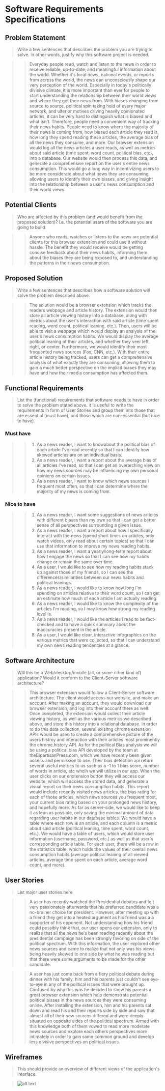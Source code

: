 # Software Requirements Specifications

## Problem Statement
> Write a few sentences that describes the problem you are trying to solve. In other words, justify why this software project is needed.

>> Everyday people read, watch and listen to the news in order to receive reliable, up-to-date, and meaningful information about the world. Whether it's local news, national events, or reports from across the world, the news can unconsciously shape our very perception of the world. Especially in today's politically divisive climate, it is more important than ever for people to start understanding the relationship between their world views and where they get their news from. With biases changing from source to source, political spin taking hold of every major network, and ulterior motives driving heavily opinionated articles, it can be very hard to distinguish what is biased and what isn't. Therefore, people need a convenient way of tracking their news habits. People need to know where the majority of their news is coming from, how biased each article they read is, how long they spend reading these articles, the average bias of all the news they consume, and more. Our browser extension would log all the news articles a user reads, as well as metrics about said article (time spent, word count, political bias, etc), into a database. Our website would then process this data, and generate a comprehensive report on the user's entire news consumption. This would go a long way in incentivizing users to be more considerate about what news they are consuming, allowing users to identify their own biases, and giving insight into the relationship between a user's news consumption and their world views.


## Potential Clients
> Who are affected by this problem (and would benefit from the proposed solution)? I.e. the potential users of the software you are going to build.

>> Anyone who reads, watches or listens to the news are potential clients for this browser extension and could use it without hassle. The benefit they would receive would be getting concise feedback about their news habits, informing them about the biases they are being exposed to, and understanding the patterns in their news consumption.


## Proposed Solution
> Write a few sentences that describes how a software solution will solve the problem described above.

>> The solution would be a browser extension which tracks the readers webpage and article history. The extension would then store all article viewing history into a database, along with metrics about the user's interaction with said article (time spent reading, word count, political leaning, etc.). Then, users will be able to visit a webpage which would display an analysis of the user's news consumption habits. We would display the average political leaning of their articles, and whether they veer left, right, or center. Furthermore, we would identify their most frequented news sources (Fox, CNN, etc.). With their entire article history being tracked, users can get a comprehensive analysis of what exactly they are consuming, allowing them to gain a much better perspective on the implicit biases they may have and how their media consumption has affected them.

## Functional Requirements
> List the (functional) requirements that software needs to have in order to solve the problem stated above. It is useful to write the requirements in form of User Stories and group them into those that are essential (must have), and those which are non-essential (but nice to have).

### Must have
>> 1. As a news reader, I want to knowabout the political bias of each article I've read recently so that I can identify how skewed articles are on an individual basis.
>> 2. As a news reader, I want a report about the average bias of all articles I've read, so that I can get an overarching view on how my news sources may be influencing my own personal opinions on certain issues.
>> 3. As a news reader, I want to know which news sources I frequent most often, so that I can determine where the majority of my news is coming from.

### Nice to have
>> 1. As a news reader, I want some suggestions of news articles with different biases than my own so that I can get a better sense of all perspectives surrounding a given issue.
>> 2. As a news reader, I want a report about how I specifically interact with the news (spend short times on articles, only watch videos, only read about certain topics) so that I can use that information to improve my news reading habits.
>> 3. As a news reader, I want a yearly/long-term report about how I engage the news so that I can see how my habits change or remain the same over time.
>> 4. As a user, I would like to see how my reading habits stack up against those of my friends, so I can see the differences/similarities between our news habits and political leanings.
>> 5. As a news reader, I would like to know how long I'm spending on articles relative to their word count, so I can get an estimate how much of each article I am actually reading.
>> 6. As a news reader, I would like to know the complexity of the articles I'm reading, so I may know how strong my reading level is.
>> 7. As a news reader, I would like the articles I read to be fact-checked and to have a quick summary about the inaccuracies present in the article.
>> 8. As a user, I would like clear, interactive infographics on the various metrics that were collected, so that I can understand my own news reading tendencies at a glance.

## Software Architecture
> Will this be a Web/desktop/mobile (all, or some other kind of) application? Would it conform to the Client-Server software architecture?

>> This browser extension would follow a Client-Server software architecture. The client would access our website, and make an account. After making an account, they would download our browser extension, and log into their account there as well. Once completed, the extension would collect their article viewing history, as well as the various metrics we described above, and store this history into a relational database. In order to do this data collection, several exisitng chrome extension APIs would be used to create a comprehensive picture of the users histroy and interaction with their articles most prominently the chrome.history API. As for the political Bias analysis we will be using a political bias API developed by the team at theBipartisanPress.com, which we have recently been given access and permission to use. Their bias detection api return several useful metrics to us such as a -1 to 1 bias score, number of words in article, etc whcih we will utilize in our app. When the user clicks on our enxtension button they will access our website, which will access the stored data, and generate a visual report on their news consumption habits. This report would include recently visited news articles, the bias rating for each of those articles, which news sources you frequent most, your current bias rating based on your prolonged news history, and hopefully more. As far as server-side, we would like to keep it as lean as possible, only saving the minimal amount of data regarding user habits in our database tables. We would have a table where each row is an article, and each column is a metric about said article (political leaning, time spent, word count, etc.). We would have a table of users, which would store user information (username, password, etc.) as well as that user's corresponding article table. For each user, there will be a row in the statistics table, which holds the values of their overall news consumption habits (average political leaning of all viewed articles, average time spent on each article, average word count, and more).

## User Stories
> List major user stories here

>> A user has recently watched the Presidential debates and felt very passionately afterwards that his preferred candidate was a no-brainer choice for president. However, after meeting up with a friend they get into a heated argument as his friend was a a supporter of his opponent. Not understanding how his friend could possibly think that, our user opens our extension, only to realize that all the news he's been reading recently about the presidential campaign has been strongly favoring on side of the political spectrum. With this information, the user explored other news sources and came to realize that not only was his views being heavily skewed to one side by what he was reading but that there were some arguments to be made for the other candidate.

>> A user has just come back from a fiery political debate during dinner with his family, him and his parents just couldn't see eye-to-eye in any of the political issues that were brought up. Confused by why this was he decided to show his parents a great browser extension which help demonstrate potential political biases in the news sources they were consuming online. After installing the extension, him and his parents sat down and read his and their reports side by side and saw that almost all of their new sources differed and were deeply situated on opposite sides of the political spectrum. Armed with this knowledge both of them vowed to read more moderate news sources and explore each others perspectives more intimately in order to gain some common ground and develop less divisive perspectives on political issues.

## Wireframes
>This should provide an overview of different views of the application's interface.

>![alt text](https://github.com/jhu-oose/2020-fall-group-apple-jOOSE/blob/master/docs/iteration1Wireframes.jpg)
